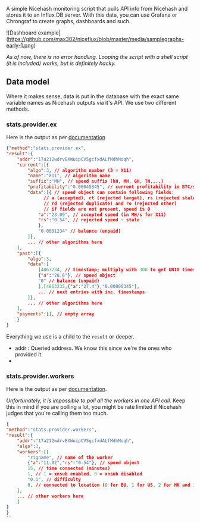 A simple Nicehash monitoring script that pulls API info from Nicehash and stores it to an Influx DB server. With this data, you can use Grafana or Chrongraf to create graphs, dashboards and such.

![Dashboard example]
(https://github.com/max302/niceflux/blob/master/media/samplegraphs-early-1.png)

*As of now, there is no error handling. Looping the script with a shell script (it is included) works, but is definitely hacky.*

## Data model

Where it makes sense, data is put in the database with the exact same variable names as Nicehash outputs via it's API. We use two different methods.

### stats.provider.ex

Here is the output as per [documentation](https://www.nicehash.com/doc-api)

```JSON
{"method":"stats.provider.ex",
"result":{
	"addr":"17a212wdrvEXWuipCV5gcfxdALfMdhMoqh",
	"current":[{
		"algo":3, // algorithm number (3 = X11)
		"name":"X11", // algorithm name
		"suffix":"MH", // speed suffix (kH, MH, GH, TH,...)
		"profitability":"0.00045845", // current profitability in BTC/suffix/Day
		"data":[{ // speed object can contain following fields:
			  // a (accepted), rt (rejected target), rs (rejected stale),
			  // rd (rejected duplicate) and ro (rejected other)
			  // if fields are not present, speed is 0
			"a":"23.09", // accepted speed (in MH/s for X11)
			"rs":"0.54", // rejected speed - stale
			},
			"0.0001234" // balance (unpaid)
		]},
		... // other algorithms here
	],
	"past":[{
		"algo":3,
		"data":[
			[4863234, // timestamp; multiply with 300 to get UNIX timestamp
			{"a":"28.6"}, // speed object
			"0" // balance (unpaid)
			],[4863235,{"a":"27.4"},"0.00000345"],
			... // next entries with inc. timestamps
		]},
		... // other algorithms here
	],
	"payments":[], // empty array
	}
}
```

Everything we use is a child to the `result` or deeper.

* addr  : Queried address. We know this since we're the ones who provided it.
*

### stats.provider.workers

Here is the output as per [documentation](https://www.nicehash.com/doc-api).

*Unfortunately, it is impossible to poll all the workers in one API call.* Keep this in mind if you are polling a lot, you might be rate limited if Nicehash judges that you're calling them too much.

```JSON
{
"method":"stats.provider.workers",
"result":{
	"addr":"17a212wdrvEXWuipCV5gcfxdALfMdhMoqh",
	"algo":3,
	"workers":[[
		"rigname", // name of the worker
		{"a":"11.02","rs":"0.54"}, // speed object
		15, // time connected (minutes)
		1, // 1 = xnsub enabled, 0 = xnsub disabled
		"0.1", // difficulty
		0, // connected to location (0 for EU, 1 for US, 2 for HK and 3 for JP)
	],
	... // other workers here
	]
}
}
``
